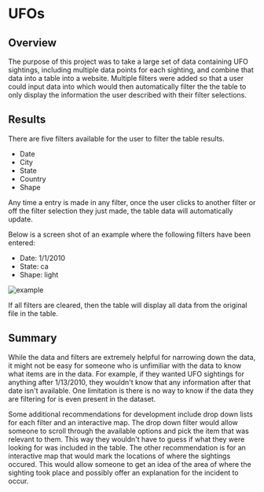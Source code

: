 # UFOs

## **Overview**

The purpose of this project was to take a large set of data containing UFO sightings, including multiple data points for each sighting, and combine that data into a table into a website.  Multiple filters were added so that a user could input data into which would then automatically filter the the table to only display the information the user described with their filter selections.  

## **Results**

There are five filters available for the user to filter the table results.
* Date
* City
* State
* Country
* Shape

Any time a entry is made in any filter, once the user clicks to another filter or off the filter selection they just made, the table data will automatically update.

Below is a screen shot of an example where the following filters have been entered:
* Date: 1/1/2010
* State: ca
* Shape: light

![example](https://user-images.githubusercontent.com/78942457/117591350-209ad100-b102-11eb-9510-122547cceecf.PNG)

If all filters are cleared, then the table will display all data from the original file in the table.

## **Summary**

While the data and filters are extremely helpful for narrowing down the data, it might not be easy for someone who is unfimiliar with the data to know what items are in the data.  For example, if they wanted UFO sightings for anything after 1/13/2010, they wouldn't know that any information after that date isn't available.  One limitation is there is no way to know if the data they are filtering for is even present in the dataset.

Some additional recommendations for development include drop down lists for each filter and an interactive map. The drop down filter would allow someone to scroll through the available options and pick the item that was relevant to them.  This way they wouldn't have to guess if what they were looking for was included in the table.  The other recommendation is for an interactive map that would mark the locations of where the sightings occured.  This would allow someone to get an idea of the area of where the sighting took place and possibly offer an explanation for the incident to occur.
